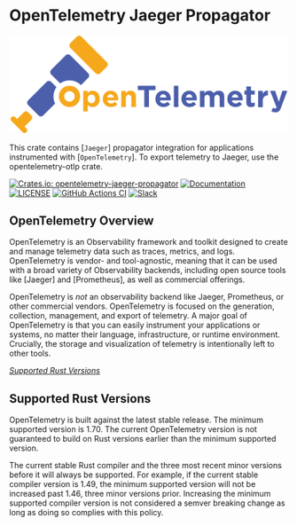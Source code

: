 # OpenTelemetry Jaeger Propagator

![OpenTelemetry — An observability framework for cloud-native software.][splash]

[splash]: https://raw.githubusercontent.com/open-telemetry/opentelemetry-rust/main/assets/logo-text.png

This crate contains [`Jaeger`] propagator integration for applications
instrumented with [`OpenTelemetry`]. To export telemetry to Jaeger, use the
opentelemetry-otlp crate.

[![Crates.io: opentelemetry-jaeger-propagator](https://img.shields.io/crates/v/opentelemetry-jaeger-propagator.svg)](https://crates.io/crates/opentelemetry-jaeger-propagator)
[![Documentation](https://docs.rs/opentelemetry-jaeger-propagator/badge.svg)](https://docs.rs/opentelemetry-jaeger-propagator)
[![LICENSE](https://img.shields.io/crates/l/opentelemetry-jaeger-propagator)](./LICENSE)
[![GitHub Actions CI](https://github.com/open-telemetry/opentelemetry-rust/workflows/CI/badge.svg)](https://github.com/open-telemetry/opentelemetry-rust/actions?query=workflow%3ACI+branch%3Amain)
[![Slack](https://img.shields.io/badge/slack-@cncf/otel/rust-brightgreen.svg?logo=slack)](https://cloud-native.slack.com/archives/C03GDP0H023)

## OpenTelemetry Overview

OpenTelemetry is an Observability framework and toolkit designed to create and
manage telemetry data such as traces, metrics, and logs. OpenTelemetry is
vendor- and tool-agnostic, meaning that it can be used with a broad variety of
Observability backends, including open source tools like [Jaeger] and
[Prometheus], as well as commercial offerings.

OpenTelemetry is *not* an observability backend like Jaeger, Prometheus, or other
commercial vendors. OpenTelemetry is focused on the generation, collection,
management, and export of telemetry. A major goal of OpenTelemetry is that you
can easily instrument your applications or systems, no matter their language,
infrastructure, or runtime environment. Crucially, the storage and visualization
of telemetry is intentionally left to other tools.

*[Supported Rust Versions](#supported-rust-versions)*

## Supported Rust Versions

OpenTelemetry is built against the latest stable release. The minimum supported
version is 1.70. The current OpenTelemetry version is not guaranteed to build
on Rust versions earlier than the minimum supported version.

The current stable Rust compiler and the three most recent minor versions
before it will always be supported. For example, if the current stable compiler
version is 1.49, the minimum supported version will not be increased past 1.46,
three minor versions prior. Increasing the minimum supported compiler version
is not considered a semver breaking change as long as doing so complies with
this policy.
